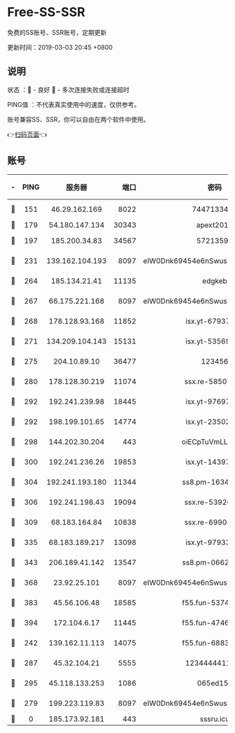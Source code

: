 # Free-SS-SSR

免费的SS账号、SSR账号，定期更新

更新时间：2019-03-03 20:45 +0800

## 说明

状态     ：🙂 - 良好 🙁 - 多次连接失败或连接超时

PING值   ：不代表真实使用中的速度，仅供参考。

账号兼容SS、SSR，你可以自由在两个软件中使用。

👉[扫码页面](https://liesauer.github.io/free-ss-ssr.github.io/)👈

## 账号

|-|PING|服务器|端口|密码|加密方式|区域|
|:----:|:----:|:-----:|-----:|:----:|:----:|:----:|
|🙂|151|46.29.162.169|8022|7447133485|aes-256-cfb|RU|
|🙂|179|54.180.147.134|30343|apext2019|chacha20|KR|
|🙂|197|185.200.34.83|34567|57213592|aes-256-cfb|US|
|🙂|231|139.162.104.193|8097|eIW0Dnk69454e6nSwuspv9DmS201tQ0D|aes-256-cfb|JP|
|🙂|264|185.134.21.41|11135|edgkeb|aes-256-cfb|GB|
|🙂|267|66.175.221.168|8097|eIW0Dnk69454e6nSwuspv9DmS201tQ0D|aes-256-cfb|US|
|🙂|268|178.128.93.168|11852|isx.yt-67937550|aes-256-cfb|SG|
|🙂|271|134.209.104.143|15131|isx.yt-53569932|aes-256-cfb|SG|
|🙂|275|204.10.89.10|36477|123456|aes-256-cfb|US|
|🙂|280|178.128.30.219|11074|ssx.re-58507780|aes-256-cfb|SG|
|🙂|292|192.241.239.98|18445|isx.yt-97697625|aes-256-cfb|US|
|🙂|292|198.199.101.65|14774|isx.yt-23502068|aes-256-cfb|US|
|🙂|298|144.202.30.204|443|oiECpTuVmLLxk4Ts|aes-256-cfb|US|
|🙂|300|192.241.236.26|19853|isx.yt-14397155|aes-256-cfb|US|
|🙂|304|192.241.193.180|11344|ss8.pm-16345934|aes-256-cfb|US|
|🙂|306|192.241.198.43|19094|ssx.re-53926078|aes-256-cfb|US|
|🙂|309|68.183.164.84|10838|ssx.re-69903190|aes-256-cfb|US|
|🙂|335|68.183.189.217|13098|isx.yt-97933263|aes-256-cfb|SG|
|🙂|343|206.189.41.142|13547|ss8.pm-06627885|aes-256-cfb|SG|
|🙂|368|23.92.25.101|8097|eIW0Dnk69454e6nSwuspv9DmS201tQ0D|aes-256-cfb|US|
|🙂|383|45.56.106.48|18585|f55.fun-53745027|aes-256-cfb|US|
|🙂|394|172.104.6.17|11445|f55.fun-47466889|aes-256-cfb|US|
|🙂|242|139.162.11.113|14075|f55.fun-68835122|aes-256-cfb|SG|
|🙂|287|45.32.104.21|5555|1234444411111|aes-256-cfb|SG|
|🙂|295|45.118.133.253|1086|065ed15a|aes-256-cfb|SG|
|🙁|279|199.223.119.83|8097|eIW0Dnk69454e6nSwuspv9DmS201tQ0D|aes-256-cfb|US|
|🙁|0|185.173.92.181|443|sssru.icu|rc4-md5|RU|

